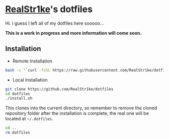 # [RealStr1ke](https://github.com/RealStr1ke)'s dotfiles

Hi. I guess I left all of my dotfiles here sooooo...

**This is a work in progress and more information will come soon.**

## Installation

- Remote Installation

```Bash
bash -c "`curl -fsSL https://raw.githubusercontent.com/RealStr1ke/dotfiles/master/install.sh`"
```

- Local Installation

```Bash
git clone https://github.com/RealStr1ke/dotfiles
cd dotfiles
./install.sh
```

This clones into the current directory, so remember to remove the cloned repository folder after the installation is complete, the real one will be located at `~/.dotfiles`.

```Bash
cd ..
rm dotfiles
```
